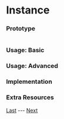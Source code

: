 # Instance
### Prototype  
>```c++
>
>```
### Usage: Basic  


### Usage: Advanced  


### Implementation  


### Extra Resources  

[Last](https://github.com/Zomon333/SadBoat-Engine/blob/Linux-Refactor/docs/1-introduction/table-of-contents.md) --- [Next](https://www.github.com/Zomon333/SadBoat-Engine/tree/Linux-Refactor/docs/1-introduction/table-of-contents.md)